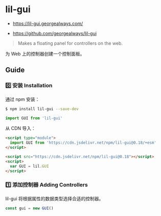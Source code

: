 # lil-gui

- <https://lil-gui.georgealways.com/>

- <https://github.com/georgealways/lil-gui>

> Makes a floating panel for controllers on the web.

为 Web 上的控制器创建一个控制面板。

## Guide

### 0️⃣ 安装 Installation

通过 npm 安装：

```sh
$ npm install lil-gui --save-dev
```

```js
import GUI from 'lil-gui'
```

从 CDN 导入：

```html
<script type="module">
  import GUI from 'https://cdn.jsdelivr.net/npm/lil-gui@0.18/+esm'
</script>
```

```html
<script src="https://cdn.jsdelivr.net/npm/lil-gui@0.18"></script>
<script>
  var GUI = lil.GUI
</script>
```

### 1️⃣ 添加控制器 Adding Controllers

lil-gui 将根据属性的数据类型选择合适的控制器。

```js
const gui = new GUI()
```
